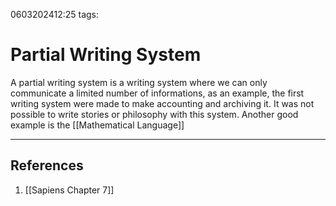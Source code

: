 0603202412:25
tags: 
# Partial Writing System

A partial writing system is a writing system where we can only communicate a limited number of informations, as an example, the first writing system were made to make accounting and archiving it. It was not possible to write stories or philosophy with this system.
Another good example is the [[Mathematical Language]]

---
## References
1. [[Sapiens Chapter 7]]